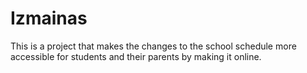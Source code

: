 # Izmainas

This is a project that makes the changes to the school schedule more accessible for students and their parents by making it online.
